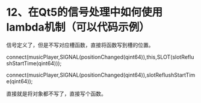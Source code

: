 # 12、在Qt5的信号处理中如何使用lambda机制（可以代码示例）

信号定义了，但是不写对应槽函数，直接将函数写到槽的位置。

connect(musicPlayer,SIGNAL(positionChanged(qint64)),this,SLOT(slotReflushStartTime(qint64)));

connect(musicPlayer,SIGNAL(positionChanged(qint64)),slotReflushStartTime(qint64));

直接就是将对象都不写了，直接写个函数。